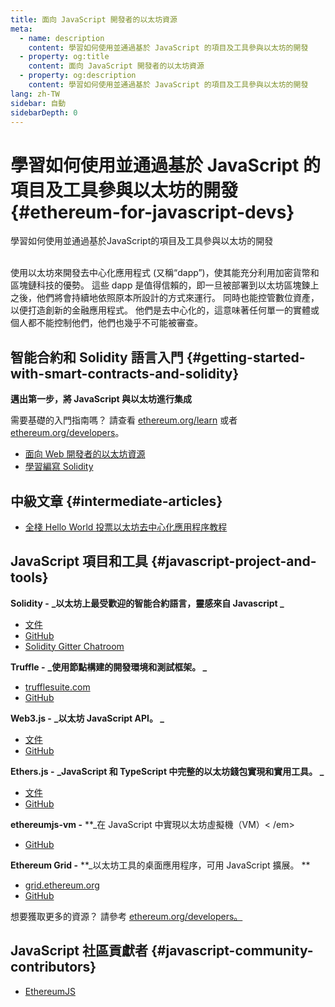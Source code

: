 ```yaml
---
title: 面向 JavaScript 開發者的以太坊資源
meta:
  - name: description
    content: 學習如何使用並通過基於 JavaScript 的項目及工具參與以太坊的開發
  - property: og:title
    content: 面向 JavaScript 開發者的以太坊資源
  - property: og:description
    content: 學習如何使用並通過基於 JavaScript 的項目及工具參與以太坊的開發
lang: zh-TW
sidebar: 自動
sidebarDepth: 0
---
```


# 學習如何使用並通過基於 JavaScript 的項目及工具參與以太坊的開發 {#ethereum-for-javascript-devs}

<div class="featured">學習如何使用並通過基於JavaScript的項目及工具參與以太坊的開發</div><br>

使用以太坊來開發去中心化應用程式 (又稱“dapp”)，使其能充分利用加密貨幣和區塊鏈科技的優勢。 這些 dapp 是值得信賴的，即一旦被部署到以太坊區塊鍊上之後，他們將會持續地依照原本所設計的方式來運行。 同時也能控管數位資產，以便打造創新的金融應用程式。 他們是去中心化的，這意味著任何單一的實體或個人都不能控制他們，他們也幾乎不可能被審查。

## 智能合約和 Solidity 語言入門 {#getting-started-with-smart-contracts-and-solidity}

**邁出第一步，將 JavaScript 與以太坊進行集成**

需要基礎的入門指南嗎？ 請查看 [ethereum.org/learn](/zh-tw/learn/) 或者 [ethereum.org/developers](/zh-tw/developers/)。

- [面向 Web 開發者的以太坊資源](https://medium.com/@mvmurthy/ethereum-for-web-developers-890be23d1d0c)
- [學習編寫 Solidity](https://cryptozombies.io/)

## 中級文章 {#intermediate-articles}

- [全棧 Hello World 投票以太坊去中心化應用程序教程](https://medium.com/@mvmurthy/full-stack-hello-world-voting-ethereum-dapp-tutorial-part-1-40d2d0d807c2)

## JavaScript 項目和工具 {#javascript-project-and-tools}

**Solidity -** **_以太坊上最受歡迎的智能合約語言，靈感來自 Javascript _**

- [文件](https://solidity.readthedocs.io)
- [GitHub](https://github.com/ethereum/solidity/)
- [Solidity Gitter Chatroom](https://gitter.im/ethereum/solidity/)

**Truffle -** **_使用節點構建的開發環境和測試框架。 _**

- [trufflesuite.com](https://www.trufflesuite.com/)
- [GitHub](https://github.com/trufflesuite/truffle)

**Web3.js -** **_以太坊 JavaScript API。 _**

- [文件](https://web3js.readthedocs.io/en/1.0/)
- [GitHub](https://github.com/ethereum/web3.js/)

**Ethers.js -** **_JavaScript 和 TypeScript 中完整的以太坊錢包實現和實用工具。 _**

- [文件](https://docs.ethers.io/ethers.js/html/)
- [GitHub](https://github.com/ethers-io/ethers.js/)

**ethereumjs-vm -** \*\*\_在 JavaScript 中實現以太坊虛擬機（VM）< /em></strong></p>

- [GitHub](https://github.com/ethereumjs/ethereumjs-vm)

**Ethereum Grid -** **\_以太坊工具的桌面應用程序，可用 JavaScript 擴展。 **

- [grid.ethereum.org](https://grid.ethereum.org)
- [GitHub](https://github.com/ethereum/grid)

想要獲取更多的資源？ 請參考 [ethereum.org/developers。](/zh-tw/developers/)

## JavaScript 社區貢獻者 {#javascript-community-contributors}

- [EthereumJS](https://ethereumjs.github.io)
